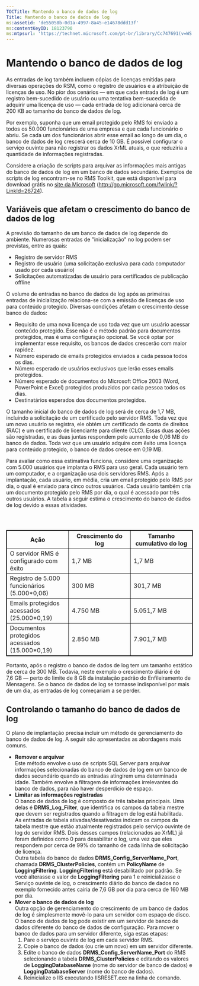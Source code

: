 ```yaml
---
TOCTitle: Mantendo o banco de dados de log
Title: Mantendo o banco de dados de log
ms:assetid: 'de55058b-0d1a-4997-8a45-e14678ddd13f'
ms:contentKeyID: 18123790
ms:mtpsurl: 'https://technet.microsoft.com/pt-br/library/Cc747691(v=WS.10)'
---
```


Mantendo o banco de dados de log
================================

As entradas de log também incluem cópias de licenças emitidas para diversas operações do RSM, como o registro de usuários e a atribuição de licenças de uso. No pior dos cenários — em que cada entrada de log é um registro bem-sucedido de usuário ou uma tentativa bem-sucedida de adquirir uma licença de uso — cada entrada de log adicionará cerca de 200 KB ao tamanho do banco de dados de log.

Por exemplo, suponha que um email protegido pelo RMS foi enviado a todos os 50.000 funcionários de uma empresa e que cada funcionário o abriu. Se cada um dos funcionários abrir esse email ao longo de um dia, o banco de dados de log crescerá cerca de 10 GB. É possível configurar o serviço ouvinte para não registrar os dados XrML atuais, o que reduziria a quantidade de informações registradas.

Considere a criação de scripts para arquivar as informações mais antigas do banco de dados de log em um banco de dados secundário. Exemplos de scripts de log encontram-se no RMS Toolkit, que está disponível para download grátis no [site da Microsoft](http://go.microsoft.com/fwlink/?linkid=26724) (http://go.microsoft.com/fwlink/?LinkId=26724).

Variáveis que afetam o crescimento do banco de dados de log
-----------------------------------------------------------

A previsão do tamanho de um banco de dados de log depende do ambiente. Numerosas entradas de "inicialização" no log podem ser previstas, entre as quais:

-   Registro de servidor RMS
-   Registro de usuário (uma solicitação exclusiva para cada computador usado por cada usuário)
-   Solicitações automatizadas de usuário para certificados de publicação offline

O volume de entradas no banco de dados de log após as primeiras entradas de inicialização relaciona-se com a emissão de licenças de uso para conteúdo protegido. Diversas condições afetam o crescimento desse banco de dados:

-   Requisito de uma nova licença de uso toda vez que um usuário acessar conteúdo protegido. Esse não é o método padrão para documentos protegidos, mas é uma configuração opcional. Se você optar por implementar esse requisito, os bancos de dados crescerão com maior rapidez.
-   Número esperado de emails protegidos enviados a cada pessoa todos os dias.
-   Número esperado de usuários exclusivos que lerão esses emails protegidos.
-   Número esperado de documentos do Microsoft Office 2003 (Word, PowerPoint e Excel) protegidos produzidos por cada pessoa todos os dias.
-   Destinatários esperados dos documentos protegidos.

O tamanho inicial do banco de dados de log será de cerca de 1,7 MB, incluindo a solicitação de um certificado pelo servidor RMS. Toda vez que um novo usuário se registra, ele obtém um certificado de conta de direitos (RAC) e um certificado de licenciante para cliente (CLC). Essas duas ações são registradas, e as duas juntas respondem pelo aumento de 0,06 MB do banco de dados. Toda vez que um usuário adquire com êxito uma licença para conteúdo protegido, o banco de dados cresce em 0,19 MB.

Para avaliar como essa estimativa funciona, considere uma organização com 5.000 usuários que implanta o RMS para uso geral. Cada usuário tem um computador, e a organização usa dois servidores RMS. Após a implantação, cada usuário, em média, cria um email protegido pelo RMS por dia, o qual é enviado para cinco outros usuários. Cada usuário também cria um documento protegido pelo RMS por dia, o qual é acessado por três outros usuários. A tabela a seguir estima o crescimento do banco de dados de log devido a essas atividades.

###  

<p> </p>
<table style="border:1px solid black;">
<colgroup>
<col width="33%" />
<col width="33%" />
<col width="33%" />
</colgroup>
<thead>
<tr class="header">
<th style="border:1px solid black;" >Ação</th>
<th style="border:1px solid black;" >Crescimento do log</th>
<th style="border:1px solid black;" >Tamanho cumulativo do log</th>
</tr>
</thead>
<tbody>
<tr class="odd">
<td style="border:1px solid black;">O servidor RMS é configurado com êxito</td>
<td style="border:1px solid black;">1,7 MB</td>
<td style="border:1px solid black;">1,7 MB</td>
</tr>
<tr class="even">
<td style="border:1px solid black;">Registro de 5.000 funcionários (5.000*0,06)</td>
<td style="border:1px solid black;">300 MB</td>
<td style="border:1px solid black;">301,7 MB</td>
</tr>
<tr class="odd">
<td style="border:1px solid black;">Emails protegidos acessados (25.000*0,19)</td>
<td style="border:1px solid black;">4.750 MB</td>
<td style="border:1px solid black;">5.051,7 MB</td>
</tr>
<tr class="even">
<td style="border:1px solid black;">Documentos protegidos acessados (15.000*0,19)</td>
<td style="border:1px solid black;">2.850 MB</td>
<td style="border:1px solid black;">7.901,7 MB</td>
</tr>
</tbody>
</table>
  
Portanto, após o registro o banco de dados de log tem um tamanho estático de cerca de 300 MB. Todavia, neste exemplo o crescimento diário é de 7,6 GB — perto do limite de 8 GB da instalação padrão do Enfileiramento de Mensagens. Se o banco de dados de log se tornasse indisponível por mais de um dia, as entradas de log começariam a se perder.
  
Controlando o tamanho do banco de dados de log  
----------------------------------------------
  
O plano de implantação precisa incluir um método de gerenciamento do banco de dados de log. A seguir são apresentadas as abordagens mais comuns.
  
-   **Remover e arquivar**  
    Este método envolve o uso de scripts SQL Server para arquivar informações selecionadas do banco de dados de log em um banco de dados secundário quando as entradas atingirem uma determinada idade. Também envolve a filtragem de informações irrelevantes do banco de dados, para não haver desperdício de espaço.  
-   **Limitar as informações registradas**  
    O banco de dados de log é composto de três tabelas principais. Uma delas é **DRMS\_Log\_Filter**, que identifica os campos da tabela mestre que devem ser registrados quando a filtragem de log está habilitada.  
    As entradas de tabela ativadas/desativadas indicam os campos da tabela mestre que estão atualmente registrados pelo serviço ouvinte de log do servidor RMS. Dois desses campos (relacionados ao XrML) já foram definidos como 0 para desabilitar o log, uma vez que eles respondem por cerca de 99% do tamanho de cada linha de solicitação de licença.  
    Outra tabela do banco de dados **DRMS\_Config\_ServerName\_Port**, chamada **DRMS\_ClusterPolicies**, contém um **PolicyName** de **LoggingFiltering**. **LoggingFiltering** está desabilitado por padrão. Se você alterasse o valor de **LoggingFiltering** para 1 e reinicializasse o Serviço ouvinte de log, o crescimento diário do banco de dados no exemplo fornecido antes cairia de 7,6 GB por dia para cerca de 160 MB por dia.  
-   **Mover o banco de dados de log**  
    Outra opção de gerenciamento do crescimento de um banco de dados de log é simplesmente movê-lo para um servidor com espaço de disco. O banco de dados de log pode existir em um servidor de banco de dados diferente do banco de dados de configuração. Para mover o banco de dados para um servidor diferente, siga estas etapas:  
    1.  Pare o serviço ouvinte de log em cada servidor RMS.  
    2.  Copie o banco de dados (ou crie um novo) em um servidor diferente.  
    3.  Edite o banco de dados **DRMS\_Config\_ServerName\_Port** do RMS selecionando a tabela **DRMS\_ClusterPolicies** e editando os valores de **LoggingDatabaseName** (nome do servidor de banco de dados) e **LoggingDatabaseServer** (nome do banco de dados).  
    4.  Reinicialize o IIS executando IISRESET.exe na linha de comando.
